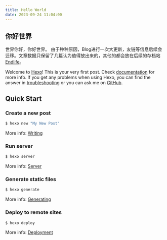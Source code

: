 ```yaml
---
title: Hello World
date: 2023-09-24 11:04:00
---
```

## 你好世界

世界你好，你好世界。
由于种种原因，Blog进行一次大更新，友链等信息后续会迁移。文章数据只保留了几篇认为值得放出来的，其他的都会放在后续的存档站 [Endlife](https://endlife.1l1.icu)。

Welcome to [Hexo](https://hexo.io/)! This is your very first post. Check [documentation](https://hexo.io/docs/) for more info. If you get any problems when using Hexo, you can find the answer in [troubleshooting](https://hexo.io/docs/troubleshooting.html) or you can ask me on [GitHub](https://github.com/hexojs/hexo/issues).

## Quick Start

### Create a new post

``` bash
$ hexo new "My New Post"
```

More info: [Writing](https://hexo.io/docs/writing.html)

### Run server

``` bash
$ hexo server
```

More info: [Server](https://hexo.io/docs/server.html)

### Generate static files

``` bash
$ hexo generate
```

More info: [Generating](https://hexo.io/docs/generating.html)

### Deploy to remote sites

``` bash
$ hexo deploy
```

More info: [Deployment](https://hexo.io/docs/one-command-deployment.html)
